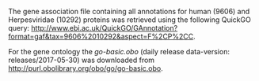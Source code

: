 The gene association file containing all annotations for human (9606) and Herpesviridae (10292) proteins was retrieved using the following QuickGO query:  http://www.ebi.ac.uk/QuickGO/GAnnotation?format=gaf&tax=9606%2010292&aspect=F%2CP%2CC.

For the gene ontology the *go-basic.obo* (daily release data-version: releases/2017-05-30) was downloaded from http://purl.obolibrary.org/obo/go/go-basic.obo.
